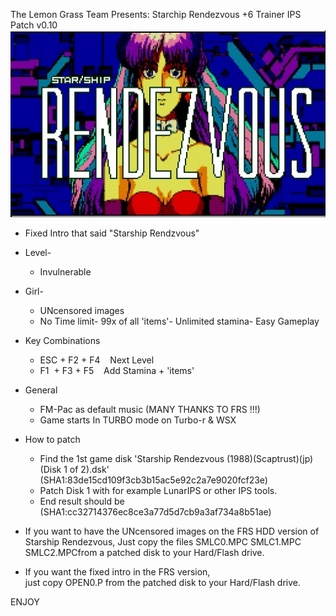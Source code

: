 ﻿The Lemon Grass Team Presents: Starchip Rendezvous +6 Trainer IPS Patch v0.10 
![NewTitleScreen](TitleScreen.jpg)  
 

* Fixed Intro that said "Starship Rendzvous"  

* Level-  
  - Invulnerable  

* Girl-
  - UNcensored images  
  - No Time limit- 99x of all 'items'- Unlimited stamina- Easy Gameplay  

* Key Combinations  
  - ESC + F2 + F4    Next Level  
  - F1  + F3 + F5    Add Stamina + 'items'  

* General  
  - FM-Pac as default music (MANY THANKS TO FRS !!!)  
  - Game starts In TURBO mode on Turbo-r & WSX  

* How to patch  
  - Find the 1st game disk 'Starship Rendezvous (1988)(Scaptrust)(jp)(Disk 1 of 2).dsk' 
    (SHA1:83de15cd109f3cb3b15ac5e92c2a7e9020fcf23e)  
  - Patch Disk 1 with for example LunarIPS or other IPS tools.  
  - End result should be (SHA1:cc32714376ec8ce3a77d5d7cb9a3af734a8b51ae)  

* If you want to have the UNcensored images on the FRS HDD version of Starship Rendezvous,
  Just copy the files SMLC0.MPC SMLC1.MPC SMLC2.MPCfrom a patched disk to your Hard/Flash drive.  

* If you want the fixed intro in the FRS version,  
  just copy OPEN0.P from the patched disk to your Hard/Flash drive.  
  

ENJOY
